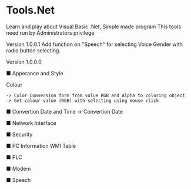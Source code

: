 # Tools.Net
 Learn and play about Visual Basic .Net, Simple made program
 This tools need run by Administrators privilege

Version 1.0.0.1
Add function on "Speech" for selecting Voice Gender with radio button selecting.


Version 1.0.0.0

■ Apperance and Style

  Colour 
		
    -> Color Conversion form from value RGB and Alpha to coloring object
    -> Get colour value (RGB) with selecting using mouse click
				
■ Convertion
  Date and Time
    -> Convertion Date 
				
■ Network Interface

■ Security

■ PC Information
  WMI Table
		
■ PLC

■ Modem 

■ Speech

     
